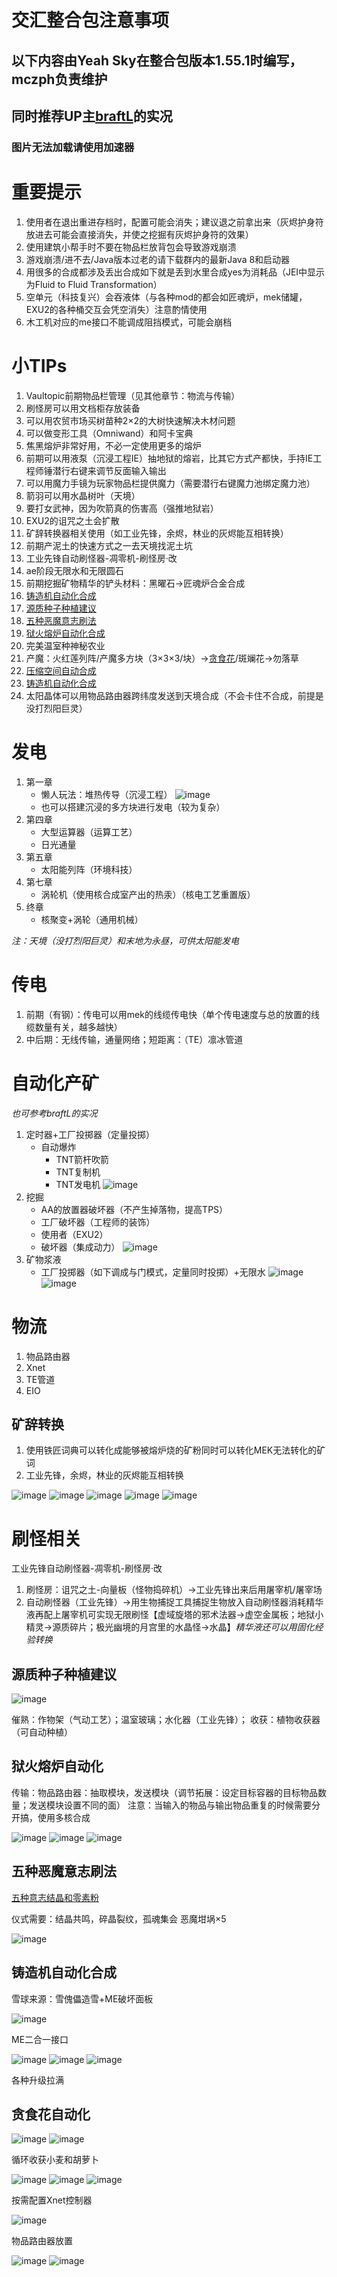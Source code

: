 # 交汇整合包注意事项

## 以下内容由Yeah Sky在整合包版本1.55.1时编写，mczph负责维护

## 同时推荐UP主[braftL](https://space.bilibili.com/586475583)的实况

### 图片无法加载请使用加速器

# 重要提示

1. 使用者在退出重进存档时，配置可能会消失；建议退之前拿出来（灰烬护身符放进去可能会直接消失，并使之挖掘有灰烬护身符的效果）
2. 使用建筑小帮手时不要在物品栏放背包会导致游戏崩溃
3. 游戏崩溃/进不去/Java版本过老的请下载群内的最新Java 8和启动器
4. 用很多的合成都涉及丢出合成如下就是丢到水里合成yes为消耗品（JEI中显示为Fluid to Fluid Transformation）
5. 空单元（科技复兴）会吞液体（与各种mod的都会如匠魂炉，mek储罐，EXU2的各种桶交互会凭空消失）注意酌情使用
6. 木工机对应的me接口不能调成阻挡模式，可能会崩档

# 小TIPs

1. Vaultopic前期物品栏管理（见其他章节：物流与传输）
2. 刷怪房可以用文档柜存放装备
3. 可以用农贸市场买树苗种2×2的大树快速解决木材问题
4. 可以做变形工具（Omniwand）和阿卡宝典
5. 焦黑熔炉非常好用，不必一定使用更多的熔炉
6. 前期可以用液泵（沉浸工程IE）抽地狱的熔岩，比其它方式产都快，手持IE工程师锤潜行右键来调节反面输入输出
7. 可以用魔力手镜为玩家物品栏提供魔力（需要潜行右键魔力池绑定魔力池）
8. 箭羽可以用水晶树叶（天境）
9. 要打女武神，因为吹箭真的伤害高（强推地狱岩）
10. EXU2的诅咒之土会扩散
11. 矿辞转换器相关使用（如工业先锋，余烬，林业的灰烬能互相转换）
12. 前期产泥土的快速方式之一去天境找泥土坑
13. 工业先锋自动刷怪器-凋零机-刷怪房·改
14. ae阶段无限水和无限圆石
15. 前期挖掘矿物精华的铲头材料：黑曜石->匠魂炉合金合成
16. [铸造机自动化合成](https://github.com/Project-Interactions/Tutorial/#%E9%93%B8%E9%80%A0%E6%9C%BA%E8%87%AA%E5%8A%A8%E5%8C%96%E5%90%88%E6%88%90)
17. [源质种子种植建议](https://github.com/Project-Interactions/Tutorial/blob/main/README.md#%E9%93%B8%E9%80%A0%E6%9C%BA%E8%87%AA%E5%8A%A8%E5%8C%96%E5%90%88%E6%88%90)
18. [五种恶魔意志刷法](https://github.com/Project-Interactions/Tutorial/blob/main/README.md#%E9%93%B8%E9%80%A0%E6%9C%BA%E8%87%AA%E5%8A%A8%E5%8C%96%E5%90%88%E6%88%90)
19. [狱火熔炉自动化合成](https://github.com/Project-Interactions/Tutorial/blob/main/README.md#%E9%93%B8%E9%80%A0%E6%9C%BA%E8%87%AA%E5%8A%A8%E5%8C%96%E5%90%88%E6%88%90)
20. 完美温室种神秘农业
21. 产魔：火红莲列阵/产魔多方块（3×3×3/块）->[贪食花](https://github.com/Project-Interactions/Tutorial/blob/main/README.md#%E9%93%B8%E9%80%A0%E6%9C%BA%E8%87%AA%E5%8A%A8%E5%8C%96%E5%90%88%E6%88%90)/斑斓花->勿落草
22. [压缩空间自动合成](https://www.bilibili.com/video/BV1nh4y1U7q6)
23. [铸造机自动化合成](https://github.com/Project-Interactions/Tutorial/blob/main/README.md#%E9%93%B8%E9%80%A0%E6%9C%BA%E8%87%AA%E5%8A%A8%E5%8C%96%E5%90%88%E6%88%90)
24. 太阳晶体可以用物品路由器跨纬度发送到天境合成（不会卡住不合成，前提是没打烈阳巨灵）


# 发电
1. 第一章
   - 懒人玩法：堆热传导（沉浸工程）
     ![image](https://github.com/Project-Interactions/Tutorial/assets/103164772/193e150a-4e20-46f9-a303-957a089b4661)
   - 也可以搭建沉浸的多方块进行发电（较为复杂）
2. 第四章
   - 大型运算器（运算工艺）
   - 日光通量
3. 第五章
   - 太阳能列阵（环境科技）
4. 第七章
   - 涡轮机（使用核合成室产出的热汞）（核电工艺重置版）
5. 终章
   - 核聚变+涡轮（通用机械）

*注：天境（没打烈阳巨灵）和末地为永昼，可供太阳能发电*

# 传电
1. 前期（有钢）：传电可以用mek的线缆传电快（单个传电速度与总的放置的线缆数量有关，越多越快）
2. 中后期：无线传输，通量网络；短距离：（TE）凛冰管道

# 自动化产矿
*也可参考braftL的实况*
1. 定时器+工厂投掷器（定量投掷）
   - 自动爆炸
      - TNT箭杆吹箭
      - TNT复制机
      - TNT发电机
   ![image](https://github.com/Project-Interactions/Tutorial/assets/103164772/78468bef-c008-4c08-aa94-230977851f0c)
2. 挖掘
   - AA的放置器破坏器（不产生掉落物，提高TPS）
   - 工厂破坏器（工程师的装饰）
   - 使用者（EXU2）
   - 破坏器（集成动力）
     ![image](https://github.com/Project-Interactions/Tutorial/assets/103164772/50fd85f8-0d27-46cb-835b-ce9ff9b31b9a)
3. 矿物浆液
   - 工厂投掷器（如下调成与门模式，定量同时投掷）+无限水
     ![image](https://github.com/Project-Interactions/Tutorial/assets/103164772/1a35e8fa-fc81-4939-82c5-2fcc902f50d8)
     ![image](https://github.com/Project-Interactions/Tutorial/assets/103164772/44a45f4e-3726-45cb-b215-2e12f6ab2d5d)

# 物流
1. 物品路由器
2. Xnet
3. TE管道
4. EIO

## 矿辞转换
1. 使用铁匠词典可以转化成能够被熔炉烧的矿粉同时可以转化MEK无法转化的矿词
2. 工业先锋，余烬，林业的灰烬能互相转换

![image](https://github.com/Project-Interactions/Tutorial/assets/103164772/9d40eda8-7634-4372-a611-6f8da3cc674b)
![image](https://github.com/Project-Interactions/Tutorial/assets/103164772/8ae3eb66-2e9c-4d3e-981f-657047473dd0)
![image](https://github.com/Project-Interactions/Tutorial/assets/103164772/628c66d1-7373-471c-8fe7-5a99bbf00288)
![image](https://github.com/Project-Interactions/Tutorial/assets/103164772/bba2e1d1-7ff4-4f59-89b4-c2262db44569)
![image](https://github.com/Project-Interactions/Tutorial/assets/103164772/b4c21169-9235-445c-a437-c9a1b4f3d53f)


# 刷怪相关

工业先锋自动刷怪器-凋零机-刷怪房·改
1.	刷怪房：诅咒之土-向量板（怪物捣碎机）->工业先锋出来后用屠宰机/屠宰场
2.	自动刷怪器（工业先锋）->用生物捕捉工具捕捉生物放入自动刷怪器消耗精华液再配上屠宰机可实现无限刷怪【虚域旋塔的邪术法器->虚空金属板；地狱小精灵->源质碎片；极光幽境的月宫里的水晶怪->水晶】*精华液还可以用固化经验转换*


## 源质种子种植建议

![image](https://github.com/Project-Interactions/Tutorial/assets/103164772/0d8f1d09-c798-4327-b65b-105409cd4092)

催熟：作物架（气动工艺）；温室玻璃；水化器（工业先锋）；
收获：植物收获器（可自动种植）
 
## 狱火熔炉自动化
传输：物品路由器：抽取模块，发送模块（调节拓展：设定目标容器的目标物品数量；发送模块设置不同的面）
注意：当输入的物品与输出物品重复的时候需要分开搞，使用多核合成

![image](https://github.com/Project-Interactions/Tutorial/assets/103164772/3bfcf683-c4b9-480b-880c-f942e3b5e4a5)
![image](https://github.com/Project-Interactions/Tutorial/assets/103164772/9c5bc814-c217-4b22-b00c-b782db5dd600)
![image](https://github.com/Project-Interactions/Tutorial/assets/103164772/0f18ef8e-5cab-4d70-ab6c-6801dec55fba)

## 五种恶魔意志刷法

[五种意志结晶和零素粉](https://www.bilibili.com/video/BV1Ua4y1Q7nd)

仪式需要：结晶共鸣，碎晶裂纹，孤魂集会
恶魔坩埚×5

![image](https://github.com/Project-Interactions/Tutorial/assets/103164772/ecafd36a-d76c-4532-b5be-61e53458f1f1)

## 铸造机自动化合成

雪球来源：雪傀儡造雪+ME破坏面板

![image](https://github.com/Project-Interactions/Tutorial/assets/103164772/2fbaa4d6-8935-4395-b8d1-a451748e1d0b)

ME二合一接口

![image](https://github.com/Project-Interactions/Tutorial/assets/103164772/385b2d68-6b97-49be-873e-7f819c558dad)
![image](https://github.com/Project-Interactions/Tutorial/assets/103164772/492f4118-0683-4c6c-bb27-f2e295ffe386)
![image](https://github.com/Project-Interactions/Tutorial/assets/103164772/56d5a806-e33d-4d62-b8b9-8f2472cf1ff0)

各种升级拉满

## 贪食花自动化

![image](https://github.com/Project-Interactions/Tutorial/assets/103164772/8bc2d85a-71a5-49ab-95aa-1ee32a338025)
![image](https://github.com/Project-Interactions/Tutorial/assets/103164772/4cc2b3dc-1d6c-4b31-ac44-6b79285318ec)

循环收获小麦和胡萝卜

![image](https://github.com/Project-Interactions/Tutorial/assets/103164772/171868eb-dc3c-4b97-a81d-e5e56b6c0408)
![image](https://github.com/Project-Interactions/Tutorial/assets/103164772/051e6ffc-43d0-4f01-b386-90b66f366f51)
![image](https://github.com/Project-Interactions/Tutorial/assets/103164772/795c7aa9-5811-4767-95e0-1ad559d50072)

按需配置Xnet控制器

![image](https://github.com/Project-Interactions/Tutorial/assets/103164772/db971dc3-a833-4a4d-95c9-bd2d9ab33eb7)

物品路由器放置

![image](https://github.com/Project-Interactions/Tutorial/assets/103164772/d92328fd-7120-4241-9a3a-0d503feec19a)
![image](https://github.com/Project-Interactions/Tutorial/assets/103164772/422bbfe0-dc4c-4005-9e09-4480eff845ca)

